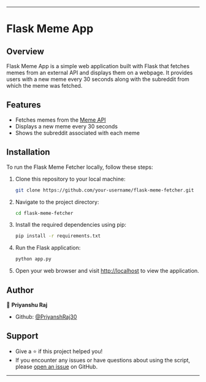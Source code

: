
---

# Flask Meme App

## Overview

Flask Meme App is a simple web application built with Flask that fetches memes from an external API and displays them on a webpage. It provides users with a new meme every 30 seconds along with the subreddit from which the meme was fetched.

## Features

- Fetches memes from the [Meme API](https://meme-api.com/)
- Displays a new meme every 30 seconds
- Shows the subreddit associated with each meme

## Installation

To run the Flask Meme Fetcher locally, follow these steps:

1. Clone this repository to your local machine:

   ```bash
   git clone https://github.com/your-username/flask-meme-fetcher.git
   ```

2. Navigate to the project directory:

   ```bash
   cd flask-meme-fetcher
   ```

3. Install the required dependencies using pip:

   ```bash
   pip install -r requirements.txt
   ```

4. Run the Flask application:

   ```bash
   python app.py
   ```

5. Open your web browser and visit [http://localhost](http://localhost) to view the application.

## Author

👤 **Priyanshu Raj**

* Github: [@PriyanshRaj30](https://github.com/PriyanshRaj30)

## Support
- Give a ⭐️ if this project helped you!
- If you encounter any issues or have questions about using the script, please [open an issue](https://github.com/PriyanshRaj30/flask-meme-app/issues) on GitHub.

---
